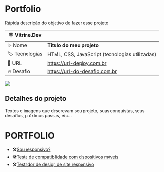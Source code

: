 # Portfolio

Rápida descrição do objetivo de fazer esse projeto

| :placard: Vitrine.Dev |     |
| -------------  | --- |
| :sparkles: Nome        | **Titulo do meu projeto**
| :label: Tecnologias | HTML, CSS, JavaScript (tecnologias utilizadas)
| :rocket: URL         | https://url-deploy.com.br
| :fire: Desafio     | https://url-do-desafio.com.br

<!-- Inserir imagem com a #vitrinedev ao final do link -->
![](https://via.placeholder.com/1200x500.png?text=imagem+lindona+do+meu+projeto#vitrinedev)

## Detalhes do projeto

Textos e imagens que descrevam seu projeto, suas conquistas, seus desafios, próximos passos, etc...

# PORTFOLIO


<ul>
  <li>🛠<a href="http://ami.responsivedesign.is">Sou responsivo?</a></li>
  <li>🛠<a href="https://search.google.com/test/mobile-friendly">Teste de compatibilidade com dispositivos móveis</a></li>
  <li>🛠<a href="https://responsivedesignchecker.com/">Testador de design de site responsivo</a></li>
</ul>
